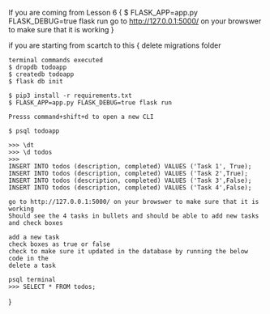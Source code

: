 If you are coming from Lesson 6 {
    $ FLASK_APP=app.py FLASK_DEBUG=true flask run
    go to http://127.0.0.1:5000/ on your browswer to make sure that it is working
}


if you are starting from scartch to this
{
    delete migrations folder

    terminal commands executed
    $ dropdb todoapp
    $ createdb todoapp
    $ flask db init

    $ pip3 install -r requirements.txt
    $ FLASK_APP=app.py FLASK_DEBUG=true flask run

    Presss command+shift+d to open a new CLI

    $ psql todoapp

    >>> \dt
    >>> \d todos
    >>> 
    INSERT INTO todos (description, completed) VALUES ('Task 1', True);
    INSERT INTO todos (description, completed) VALUES ('Task 2',True);
    INSERT INTO todos (description, completed) VALUES ('Task 3',False);
    INSERT INTO todos (description, completed) VALUES ('Task 4',False);

    go to http://127.0.0.1:5000/ on your browswer to make sure that it is working
    Should see the 4 tasks in bullets and should be able to add new tasks and check boxes

    add a new task
    check boxes as true or false
    check to make sure it updated in the database by running the below code in the
    delete a task

    psql terminal
    >>> SELECT * FROM todos;
}



